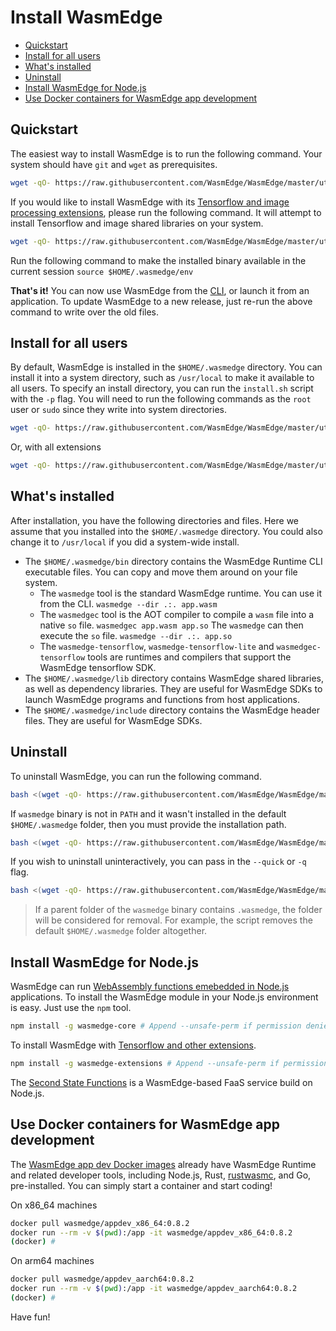 # Install WasmEdge

* [Quickstart](#quickstart)
* [Install for all users](#install-for-all-users)
* [What's installed](#whats-installed)
* [Uninstall](#uninstall)
* [Install WasmEdge for Node.js](#install-wasmedge-for-nodejs)
* [Use Docker containers for WasmEdge app development](#use-docker-containers-for-wasmEdge-app-development)

## Quickstart

The easiest way to install WasmEdge is to run the following command. Your system should have `git` and `wget` as prerequisites.

```bash
wget -qO- https://raw.githubusercontent.com/WasmEdge/WasmEdge/master/utils/install.sh | bash
```

If you would like to install WasmEdge with its [Tensorflow and image processing extensions](https://www.secondstate.io/articles/wasi-tensorflow/), please run the following command. It will attempt to install Tensorflow and image shared libraries on your system.

```bash
wget -qO- https://raw.githubusercontent.com/WasmEdge/WasmEdge/master/utils/install.sh | bash -s -- -e all
```

Run the following command to make the installed binary available in the current session `source $HOME/.wasmedge/env`

**That's it!** You can now use WasmEdge from the [CLI](run.md), or launch it from an application. To update WasmEdge to a new release, just re-run the above command to write over the old files.

## Install for all users

By default, WasmEdge is installed in the `$HOME/.wasmedge` directory. You can install it into a system directory, such as `/usr/local` to make it available to all users. To specify an install directory, you can run the `install.sh` script with the `-p` flag. You will need to run the following commands as the `root` user or `sudo` since they write into system directories.

```bash
wget -qO- https://raw.githubusercontent.com/WasmEdge/WasmEdge/master/utils/install.sh | bash -s -- -p /usr/local
```

Or, with all extensions

```bash
wget -qO- https://raw.githubusercontent.com/WasmEdge/WasmEdge/master/utils/install.sh | bash -s -- -e all -p /usr/local
```

## What's installed

After installation, you have the following directories and files. Here we assume that you installed into the `$HOME/.wasmedge` directory. You could also change it to `/usr/local` if you did a system-wide install.

* The `$HOME/.wasmedge/bin` directory contains the WasmEdge Runtime CLI executable files. You can copy and move them around on your file system.
  * The `wasmedge` tool is the standard WasmEdge runtime. You can use it from the CLI. `wasmedge --dir .:. app.wasm`
  * The `wasmedgec` tool is the AOT compiler to compile a `wasm` file into a native `so` file. `wasmedgec app.wasm app.so` The `wasmedge` can then execute the `so` file. `wasmedge --dir .:. app.so`
  * The `wasmedge-tensorflow`, `wasmedge-tensorflow-lite` and `wasmedgec-tensorflow` tools are runtimes and compilers that support the WasmEdge tensorflow SDK.
* The `$HOME/.wasmedge/lib` directory contains WasmEdge shared libraries, as well as dependency libraries. They are useful for WasmEdge SDKs to launch WasmEdge programs and functions from host applications.
* The `$HOME/.wasmedge/include` directory contains the WasmEdge header files. They are useful for WasmEdge SDKs.


## Uninstall

To uninstall WasmEdge, you can run the following command.

```bash
bash <(wget -qO- https://raw.githubusercontent.com/WasmEdge/WasmEdge/master/utils/uninstall.sh)
```

If `wasmedge` binary is not in `PATH` and it wasn't installed in the default `$HOME/.wasmedge` folder, then you must provide the installation path.

```bash
bash <(wget -qO- https://raw.githubusercontent.com/WasmEdge/WasmEdge/master/utils/uninstall.sh) -p /path/to/parent/folder
```

If you wish to uninstall uninteractively, you can pass in the `--quick` or `-q` flag.

```bash
bash <(wget -qO- https://raw.githubusercontent.com/WasmEdge/WasmEdge/master/utils/uninstall.sh) -q
```

> If a parent folder of the `wasmedge` binary contains `.wasmedge`, the folder will be considered for removal. For example, the script removes the default `$HOME/.wasmedge` folder altogether.

## Install WasmEdge for Node.js

WasmEdge can run [WebAssembly functions emebedded in Node.js](https://www.secondstate.io/articles/getting-started-with-rust-function/) applications. To install the WasmEdge module in your Node.js environment is easy. Just use the `npm` tool.

```bash
npm install -g wasmedge-core # Append --unsafe-perm if permission denied
```

To install WasmEdge with [Tensorflow and other extensions](https://www.secondstate.io/articles/wasi-tensorflow/).

```bash
npm install -g wasmedge-extensions # Append --unsafe-perm if permission denied
```

The [Second State Functions](https://www.secondstate.io/faas/) is a WasmEdge-based FaaS service build on Node.js.


## Use Docker containers for WasmEdge app development

The [WasmEdge app dev Docker images](utils/docker/build-appdev.md) already have WasmEdge Runtime and related developer tools, including Node.js, Rust, [rustwasmc](https://www.secondstate.io/articles/rustwasmc/), and Go, pre-installed. You can simply start a container and start coding!

On x86_64 machines

```bash
docker pull wasmedge/appdev_x86_64:0.8.2
docker run --rm -v $(pwd):/app -it wasmedge/appdev_x86_64:0.8.2
(docker) #
```

On arm64 machines

```bash
docker pull wasmedge/appdev_aarch64:0.8.2
docker run --rm -v $(pwd):/app -it wasmedge/appdev_aarch64:0.8.2
(docker) #
```

Have fun!
